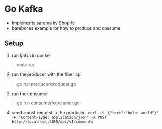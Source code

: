 # Go Kafka 
- Implements [sarama](https://github.com/Shopify/sarama) by Shopify
- barebones example for how to produce and consume

## Setup
1. run kafka in docker
> make up

2. run the producer with the fiber api
> go run producer/producer.go

3. run the consumer
> go run consumer/consumer.go

4. send a post request to the producer
``` curl -d '{"text":"hello world"}' -H "Content-Type: application/json" -X POST http://localhost:3000/api/v1/comments```

